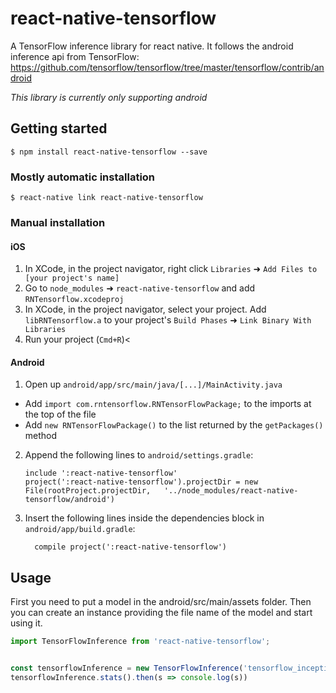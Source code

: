 
# react-native-tensorflow

A TensorFlow inference library for react native.
It follows the android inference api from TensorFlow: https://github.com/tensorflow/tensorflow/tree/master/tensorflow/contrib/android

_This library is currently only supporting android_

## Getting started

`$ npm install react-native-tensorflow --save`

### Mostly automatic installation

`$ react-native link react-native-tensorflow`

### Manual installation


#### iOS

1. In XCode, in the project navigator, right click `Libraries` ➜ `Add Files to [your project's name]`
2. Go to `node_modules` ➜ `react-native-tensorflow` and add `RNTensorflow.xcodeproj`
3. In XCode, in the project navigator, select your project. Add `libRNTensorflow.a` to your project's `Build Phases` ➜ `Link Binary With Libraries`
4. Run your project (`Cmd+R`)<

#### Android

1. Open up `android/app/src/main/java/[...]/MainActivity.java`
  - Add `import com.rntensorflow.RNTensorFlowPackage;` to the imports at the top of the file
  - Add `new RNTensorFlowPackage()` to the list returned by the `getPackages()` method
2. Append the following lines to `android/settings.gradle`:
  	```
  	include ':react-native-tensorflow'
  	project(':react-native-tensorflow').projectDir = new File(rootProject.projectDir, 	'../node_modules/react-native-tensorflow/android')
  	```
3. Insert the following lines inside the dependencies block in `android/app/build.gradle`:
  	```
      compile project(':react-native-tensorflow')
  	```

## Usage

First you need to put a model in the android/src/main/assets folder.
Then you can create an instance providing the file name of the model and start using it.

```javascript
import TensorFlowInference from 'react-native-tensorflow';


const tensorflowInference = new TensorFlowInference('tensorflow_inception_graph.pb')
tensorflowInference.stats().then(s => console.log(s))
```
